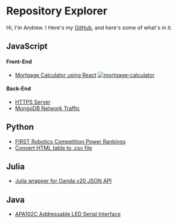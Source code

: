 # Repository Explorer
Hi, I'm Andrew. I Here's my [GitHub](https://github.com/andrew-cadwallader), and here's some of what's in it.
## JavaScript
#### Front-End
* [Mortgage Calculator using React](https://github.com/andrew-cadwallader/mortgage-calculator)
[![mortgage-calculator](https://s3.us-east-2.amazonaws.com/andrew-cadwallader.github.io/mortgage-calculator.png)](http://github.com/andrew-cadwallader/mortgage-calculator)

#### Back-End
* [HTTPS Server](https://github.com/andrew-cadwallader/http-https-demo)
* [MongoDB Network Traffic](https://github.com/andrew-cadwallader/mongoose-chase)

## Python
* [FIRST Robotics Competition Power Rankings](https://github.com/andrew-cadwallader/realtime-opr/blob/master/OPR.ipynb)
* [Convert HTML table to .csv file](https://github.com/andrew-cadwallader/html2csv)

## Julia
* [Julia wrapper for Oanda v20 JSON API](https://github.com/andrew-cadwallader/Oanda)

## Java
* [APA102C Addressable LED Serial Interface](https://github.com/andrew-cadwallader/APA102C-addressable-LEDs)
